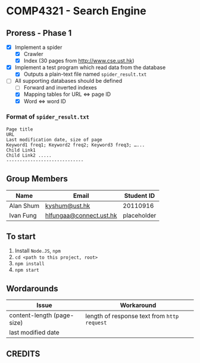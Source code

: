 # COMP4321 - Search Engine

## Proress - Phase 1
- [X] Implement a spider
	- [X] Crawler
	- [X] Index (30 pages from http://www.cse.ust.hk)
- [X] Implement a test program which read data from the database
	- [X] Outputs a plain-text file named `spider_result.txt`
- [ ] All supporting databases should be defined
	- [ ] Forward and inverted indexes
	- [X] Mapping tables for URL <=> page ID
	- [X] Word <=> word ID

### Format of `spider_result.txt`
```plain-text
Page title
URL
Last modification date, size of page
Keyword1 freq1; Keyword2 freq2; Keyword3 freq3; …...
Child Link1
Child Link2 .....
-----------------------------
```

## Group Members
| Name | Email | Student ID |
| --- | --- | --- |
| Alan Shum | kyshum@ust.hk | 20110916 |
| Ivan Fung | hlfungaa@connect.ust.hk | placeholder |

## To start
1. Install `Node.JS`, `npm`
1. `cd <path to this project, root>`
1. `npm install`
1. `npm start`

## Wordarounds
| Issue | Workaround |
| --- | --- |
| content-length (page-size) | length of response text from `http request` |
| last modified date |  |

## CREDITS
